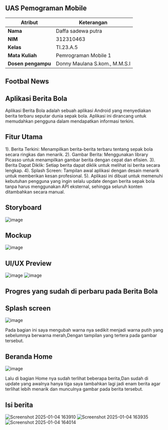 ## UAS Pemograman Mobile

| Atribut         | Keterangan          |
| --------------- | ------------------- |
| **Nama**        | Daffa sadewa putra       |
| **NIM**         | 312310463           |
| **Kelas**       | TI.23.A.5           |
| **Mata Kuliah** | Pemrograman Mobile 1 |
| **Dosen pengampu** | Donny Maulana S.kom., M.M.S.I |

## Footbal News
## Aplikasi Berita Bola
Aplikasi Berita Bola adalah sebuah aplikasi Android yang menyediakan berita terbaru seputar dunia sepak bola. Aplikasi ini dirancang untuk memudahkan pengguna dalam mendapatkan informasi terkini.

## Fitur Utama
1).  Berita Terkini: Menampilkan berita-berita terbaru tentang sepak bola secara ringkas dan menarik.
2).  Gambar Berita: Menggunakan library Picasso untuk menampilkan gambar berita dengan cepat dan efisien.
3).  Berita Dapat Diklik: Setiap berita dapat diklik untuk melihat isi berita secara lengkap.
4).  Splash Screen: Tampilan awal aplikasi dengan desain menarik untuk memberikan kesan profesional.
5).  Aplikasi ini dibuat untuk memenuhi kebutuhan pengguna yang ingin selalu update dengan berita sepak bola tanpa harus menggunakan API eksternal, sehingga seluruh konten 
   ditambahkan secara manual.


## Storyboard
![image](https://github.com/user-attachments/assets/a63cb758-a77a-4e0d-b90c-e6a41150090a)

## Mockup
![image](https://github.com/user-attachments/assets/b993b2dd-7860-4d63-86d8-af5a21963d38)

## UI/UX Preview
![image](https://github.com/user-attachments/assets/3ab04223-7092-4310-b8e2-0861710a15b9)
![image](https://github.com/user-attachments/assets/26112a57-1d7d-4434-b0be-0ed249b747f2)

## Progres yang sudah di perbaru pada Berita Bola
## Splash screen
![image](https://github.com/user-attachments/assets/e6bf532a-c0da-4555-88b0-68eabcd0daeb)

Pada bagian ini saya mengubah warna nya sedikit menjadi warna putih yang sebelumnya berwarna merah,Dengan tampilan yang tertera pada gambar tersebut.

## Beranda Home
![image](https://github.com/user-attachments/assets/c805c755-005d-4bf8-8047-89cc1e60caba)

Lalu di bagian Home nya sudah terlihat beberapa berita,Dan sudah di update yang awalnya hanya tiga saya tambahkan lagi jadi enam berita agar terlihat lebih menarik dan munculnya gambar pada berita tersebut.

## Isi berita
![Screenshot 2025-01-04 163910](https://github.com/user-attachments/assets/7ddf25aa-ce56-4e27-834e-c13dd568f149)
![Screenshot 2025-01-04 163935](https://github.com/user-attachments/assets/3314c739-5b04-4eb0-a715-648ca5b6d778)
![Screenshot 2025-01-04 164014](https://github.com/user-attachments/assets/dfcfa257-421e-45aa-a3a1-3a315447f180)









